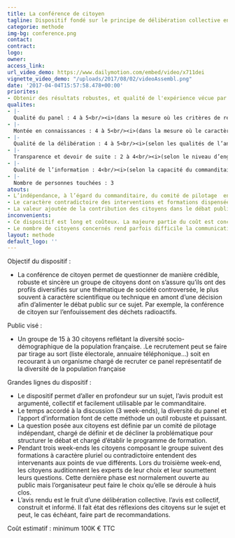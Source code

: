 ```yaml
---
title: La conférence de citoyen
tagline: Dispositif fondé sur le principe de délibération collective en vue d’obtenir un avis collectif et construit sur une thématique de société controversée
categorie: methode
img-bg: conference.png
contact:
contract:
logo:
owner:
access_link:
url_video_demo: https://www.dailymotion.com/embed/video/x711dei
vignette_video_demo: "/uploads/2017/08/02/videoAssembl.png"
date: '2017-04-04T15:57:58.478+00:00'
priorites:
- Obtenir des résultats robustes, et qualité de l'expérience vécue par les citoyens
qualites:
- |-
  Qualité du panel : 4 à 5<br/><i>(dans la mesure où les critères de recrutement sont établis par le comité de pilotage indépendant)</i>
- |-
  Montée en connaissances : 4 à 5<br/><i>(dans la mesure où le caractère contradictoire de la formation est un des éléments clés du dispositif)</i>
- |-
  Qualité de la délibération : 4 à 5<br/><i>(selon les qualités de l’animation)</i>
- |-
  Transparence et devoir de suite : 2 à 4<br/><i>(selon le niveau d’engagement pris par le commanditaire)</i>
- |-
  Qualité de l’information : 4<br/><i>(selon la capacité du commanditaire à proposer une information neutre, argumentée et accessible)</i>
- |-
  Nombre de personnes touchées : 3
atouts:
- L’indépendance, à l’égard du commanditaire, du comité de pilotage  en charge de l’élaboration de la question, des critères de recrutement et du programme de formation 
- Le caractère contradictoire des interventions et formations dispensées aux citoyens participants qui assure que tous les points de vue sur la question controversée sont présentés
- La valeur ajoutée de la contribution des citoyens dans le débat public grâce à leur formation qui assure une montée en compétence sur le sujet
inconvenients:
- Ce dispositif est long et coûteux. La majeure partie du coût est concentré sur la logistique de la conférence de citoyens (transports, hébergement…)
- Le nombre de citoyens concernés rend parfois difficile la communication autour de l’avis, en dépit de la robustesse du dispositif
layout: methode
default_logo: ''
---
```


Objectif du dispositif :
* La conférence de citoyen  permet de questionner de manière crédible, robuste et sincère un groupe de citoyens dont on s’assure qu’ils ont des profils diversifiés sur une thématique de société controversée, le plus souvent à caractère scientifique ou technique en amont d’une décision afin d’alimenter le débat public sur ce sujet. Par exemple, la conférence de citoyen sur l’enfouissement des déchets radioactifs. 

Public visé : 
* Un groupe de 15 à 30 citoyens reflétant la diversité socio-démographique de la population française. .Le recrutement peut se faire par tirage au sort (liste électorale, annuaire téléphonique…) soit en recourant à un organisme chargé de recruter ce panel représentatif de la diversité de la population française

Grandes lignes du  dispositif : 
* Le dispositif permet d’aller en profondeur sur un sujet, l’avis produit est argumenté, collectif et facilement utilisable par le commanditaire. 
* Le temps accordé à la discussion (3 week-ends), la diversité du panel et l’apport d’information font de cette méthode un outil robuste et puissant. 
* La question posée aux citoyens est définie par un comité de pilotage indépendant, chargé de définir et de décliner la problématique pour structurer le débat et chargé d’établir le programme de formation.
* Pendant trois week-ends les citoyens composant le groupe suivent des formations à caractère pluriel ou contradictoire entendent des intervenants aux points de vue différents. Lors du troisième week-end, les citoyens auditionnent les experts de leur choix et leur soumettent leurs questions. Cette dernière phase est normalement ouverte au public mais l’organisateur peut faire le choix qu’elle se déroule à huis clos.
* L’avis rendu est le fruit d’une délibération collective. l’avis est collectif, construit et informé. Il fait état des réflexions des citoyens sur le sujet et peut, le cas échéant, faire part de recommandations.

Coût estimatif : minimum 100K € TTC
